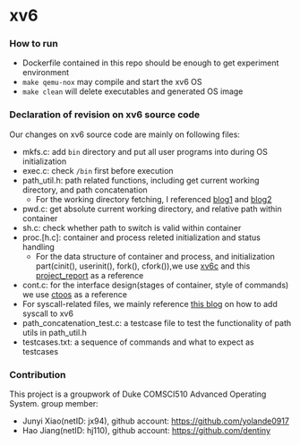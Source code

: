 # xv6

### How to run
- Dockerfile contained in this repo should be enough to get experiment environment
- `make qemu-nox` may compile and start the xv6 OS
- `make clean` will delete executables and generated OS image

### Declaration of revision on xv6 source code
Our changes on xv6 source code are mainly on following files:
- mkfs.c: add `bin` directory and put all user programs into during OS initialization
- exec.c: check `/bin` first before execution
- path_util.h: path related functions, including get current working directory, and path concatenation
  + For the working directory fetching, I referenced [blog1](https://vgel.me/posts/pwd_command_xv6/) and [blog2](https://dev.to/tyfkda/implement-pwd-command-on-xv6-gh5)
- pwd.c: get absolute current working directory, and relative path within container
- sh.c: check whether path to switch is valid within container
- proc.[h.c]: container and process releted initialization and status handling
  + For the data structure of container and process, and initialization part(cinit(), userinit(), fork(), cfork()),we use [xv6c](https://github.com/kierangilliam/xv6c) and this [project_report](https://courses.cs.washington.edu/courses/cse481a/18wi/projects/payload.pdf) as a reference
- cont.c: for the interface design(stages of container, style of commands) we use [ctoos](https://github.com/kierangilliam/xv6c/blob/master/ctool.c) as a reference
- For syscall-related files, we mainly reference [this blog](https://medium.com/@viduniwickramarachchi/add-a-new-system-call-in-xv6-5486c2437573) on how to add syscall to xv6
- path_concatenation_test.c: a testcase file to test the functionality of path utils in path_util.h
- testcases.txt: a sequence of commands and what to expect as testcases

### Contribution
This project is a groupwork of Duke COMSCI510 Advanced Operating System.
group member:
- Junyi Xiao(netID: jx94), github account: https://github.com/yolande0917
- Hao Jiang(netID: hj110), github account: https://github.com/dentiny